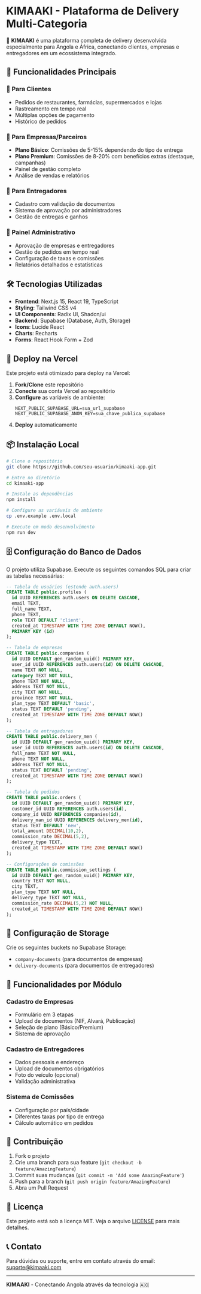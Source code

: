 # KIMAAKI - Plataforma de Delivery Multi-Categoria

🚀 **KIMAAKI** é uma plataforma completa de delivery desenvolvida especialmente para Angola e África, conectando clientes, empresas e entregadores em um ecossistema integrado.

## 🌟 Funcionalidades Principais

### 👥 Para Clientes
- Pedidos de restaurantes, farmácias, supermercados e lojas
- Rastreamento em tempo real
- Múltiplas opções de pagamento
- Histórico de pedidos

### 🏢 Para Empresas/Parceiros
- **Plano Básico**: Comissões de 5-15% dependendo do tipo de entrega
- **Plano Premium**: Comissões de 8-20% com benefícios extras (destaque, campanhas)
- Painel de gestão completo
- Análise de vendas e relatórios

### 🛵 Para Entregadores
- Cadastro com validação de documentos
- Sistema de aprovação por administradores
- Gestão de entregas e ganhos

### 🔧 Painel Administrativo
- Aprovação de empresas e entregadores
- Gestão de pedidos em tempo real
- Configuração de taxas e comissões
- Relatórios detalhados e estatísticas

## 🛠️ Tecnologias Utilizadas

- **Frontend**: Next.js 15, React 19, TypeScript
- **Styling**: Tailwind CSS v4
- **UI Components**: Radix UI, Shadcn/ui
- **Backend**: Supabase (Database, Auth, Storage)
- **Icons**: Lucide React
- **Charts**: Recharts
- **Forms**: React Hook Form + Zod

## 🚀 Deploy na Vercel

Este projeto está otimizado para deploy na Vercel:

1. **Fork/Clone** este repositório
2. **Conecte** sua conta Vercel ao repositório
3. **Configure** as variáveis de ambiente:
   ```
   NEXT_PUBLIC_SUPABASE_URL=sua_url_supabase
   NEXT_PUBLIC_SUPABASE_ANON_KEY=sua_chave_publica_supabase
   ```
4. **Deploy** automaticamente

## 📦 Instalação Local

```bash
# Clone o repositório
git clone https://github.com/seu-usuario/kimaaki-app.git

# Entre no diretório
cd kimaaki-app

# Instale as dependências
npm install

# Configure as variáveis de ambiente
cp .env.example .env.local

# Execute em modo desenvolvimento
npm run dev
```

## 🗄️ Configuração do Banco de Dados

O projeto utiliza Supabase. Execute os seguintes comandos SQL para criar as tabelas necessárias:

```sql
-- Tabela de usuários (estende auth.users)
CREATE TABLE public.profiles (
  id UUID REFERENCES auth.users ON DELETE CASCADE,
  email TEXT,
  full_name TEXT,
  phone TEXT,
  role TEXT DEFAULT 'client',
  created_at TIMESTAMP WITH TIME ZONE DEFAULT NOW(),
  PRIMARY KEY (id)
);

-- Tabela de empresas
CREATE TABLE public.companies (
  id UUID DEFAULT gen_random_uuid() PRIMARY KEY,
  user_id UUID REFERENCES auth.users(id) ON DELETE CASCADE,
  name TEXT NOT NULL,
  category TEXT NOT NULL,
  phone TEXT NOT NULL,
  address TEXT NOT NULL,
  city TEXT NOT NULL,
  province TEXT NOT NULL,
  plan_type TEXT DEFAULT 'basic',
  status TEXT DEFAULT 'pending',
  created_at TIMESTAMP WITH TIME ZONE DEFAULT NOW()
);

-- Tabela de entregadores
CREATE TABLE public.delivery_men (
  id UUID DEFAULT gen_random_uuid() PRIMARY KEY,
  user_id UUID REFERENCES auth.users(id) ON DELETE CASCADE,
  full_name TEXT NOT NULL,
  phone TEXT NOT NULL,
  address TEXT NOT NULL,
  status TEXT DEFAULT 'pending',
  created_at TIMESTAMP WITH TIME ZONE DEFAULT NOW()
);

-- Tabela de pedidos
CREATE TABLE public.orders (
  id UUID DEFAULT gen_random_uuid() PRIMARY KEY,
  customer_id UUID REFERENCES auth.users(id),
  company_id UUID REFERENCES companies(id),
  delivery_man_id UUID REFERENCES delivery_men(id),
  status TEXT DEFAULT 'new',
  total_amount DECIMAL(10,2),
  commission_rate DECIMAL(5,2),
  delivery_type TEXT,
  created_at TIMESTAMP WITH TIME ZONE DEFAULT NOW()
);

-- Configurações de comissões
CREATE TABLE public.commission_settings (
  id UUID DEFAULT gen_random_uuid() PRIMARY KEY,
  country TEXT NOT NULL,
  city TEXT,
  plan_type TEXT NOT NULL,
  delivery_type TEXT NOT NULL,
  commission_rate DECIMAL(5,2) NOT NULL,
  created_at TIMESTAMP WITH TIME ZONE DEFAULT NOW()
);
```

## 🔐 Configuração de Storage

Crie os seguintes buckets no Supabase Storage:
- `company-documents` (para documentos de empresas)
- `delivery-documents` (para documentos de entregadores)

## 📱 Funcionalidades por Módulo

### Cadastro de Empresas
- Formulário em 3 etapas
- Upload de documentos (NIF, Alvará, Publicação)
- Seleção de plano (Básico/Premium)
- Sistema de aprovação

### Cadastro de Entregadores
- Dados pessoais e endereço
- Upload de documentos obrigatórios
- Foto do veículo (opcional)
- Validação administrativa

### Sistema de Comissões
- Configuração por país/cidade
- Diferentes taxas por tipo de entrega
- Cálculo automático em pedidos

## 🤝 Contribuição

1. Fork o projeto
2. Crie uma branch para sua feature (`git checkout -b feature/AmazingFeature`)
3. Commit suas mudanças (`git commit -m 'Add some AmazingFeature'`)
4. Push para a branch (`git push origin feature/AmazingFeature`)
5. Abra um Pull Request

## 📄 Licença

Este projeto está sob a licença MIT. Veja o arquivo [LICENSE](LICENSE) para mais detalhes.

## 📞 Contato

Para dúvidas ou suporte, entre em contato através do email: suporte@kimaaki.com

---

**KIMAAKI** - Conectando Angola através da tecnologia 🇦🇴